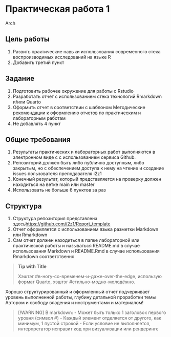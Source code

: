 # Практическая работа 1
Arch

## Цель работы

1.  Развить практические навыки использования современного стека
    воспроизводимых исследований на языке R
2.  Добавить третий пункт

## Задание

1.  Подготовить рабочее окружение для работы с Rstudio
2.  Разработать отчет с использованием стека технологий Rmarkdown и/или
    Quarto
3.  Оформить отчет в соответствии с шаблоном Методические рекомендации к
    оформлению отчетов по практическим и лабораторным работам
4.  Не добавлять 4 пункт

## Общие требования

1.  Результаты практических и лабораторных работ выполняются в
    электронном виде с с использованием сервиса Github.
2.  Репозиторий должен быть либо публично доступным, либо закрытым, но с
    обеспечением доступа к нему на чтение и создание issues пользователя
    преподавателя i2z1
3.  Конечный результат, который представляется на проверку должен
    находиться на ветке main или master
4.  Использовать не больше 6 пунктов за раз

## Структура

1.  Структура репозитория представлена
    здесь<https://github.com/i2z1/Report_template>
2.  Отчет оформляется с использованием языка разметки Markdown или
    Rmarkdown
3.  Сам отчет должен находиться в папке лабораторной или практической
    работы и называться README.md в случае использования Markdown и
    README.Rmd в случае использования Rmarkdown соответственно

> **Tip with Title**
>
> Хэштэг #в-ногу-со-временем-и-даже-over-the-edge, использую формат
> Quarto, хэштэг #стильно-модно-молодёжно.

Хорошо структурированный и оформленный отчет подчеркивает уровень
выполненной работы, глубину детальной проработки темы Автором и свободу
владения и инструментами и материалом!

> \[!WARNING\] В markdown: - Может быть только 1 заголовок первого
> уровня (символ #) - Каждый элемент отделяется от другого, как минимум,
> 1 пустой строкой - Если условие не выполняется, интерпретатор исправит
> код при визуализации или рендеринге
